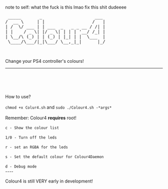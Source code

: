 note to self: what the fuck is this lmao fix this shit dudeeee

<pre> _____       _                    ___ 
/  __ \     | |                  /   |
| /  \/ ___ | | ___  _   _ _ __ / /| |
| |    / _ \| |/ _ \| | | | '__/ /_| |
| \__/\ (_) | | (_) | |_| | |  \___  |
 \____/\___/|_|\___/ \__,_|_|      |_/
                                      
                                      </pre>
Change your PS4 controller's colours!
- - -
<br /><br />
<br /><br />
How to use?
<br /><br />
`chmod +x Colur4.sh`  and  `sudo ./Colour4.sh -*args*`
<br /><br />
Remember: Colour4 **requires** root!
<br /><br />
`c - Show the colour list`
<br /><br />
`1/0 - Turn off the leds`
<br /><br />
`r - set an RGBA for the leds`
<br /><br />
`s - Set the default colour for Colour4Daemon`
<br /><br />
`d - Debug mode`
<br />----<br />

Colour4 is still VERY early in development!
